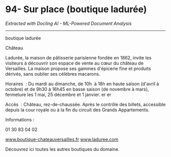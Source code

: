 # 94- Sur place (boutique ladurée)

*Extracted with Docling AI - ML-Powered Document Analysis*

---

boutique ladurée

Château

Ladurée, la maison de pâtisserie parisienne fondée en 1862, invite les visiteurs à découvrir son espace de vente au cœur du château de Versailles. La maison propose ses gammes d'épicerie fine et produits dérivés, sans oublier ses célèbres macarons.

Horaires  : Du  mardi  au  dimanche,  de  10h  à  18h  en  haute  saison (d'avril  à  octobre)  et  de  9h30  à  16h45  en  basse  saison  (de novembre  à  mars),  fermeture  les  1 mai,  25  décembre  et  1 janvier. er er

Accès  : Château,  rez-de-chaussée.  Après  le  contrôle  des  billets, accessible depuis la cour royale ou à la fin du circuit des Grands Appartements.

Informations :

01 30 83 04 02

www.boutique-chateauversailles.fr www.laduree.com

Découvrez ici toutes les autres boutiques du domaine.
